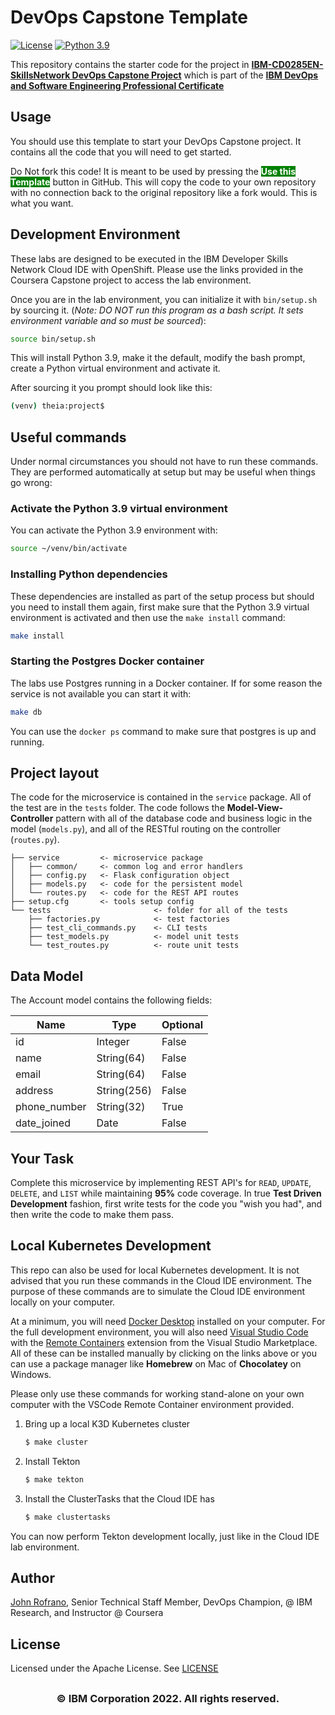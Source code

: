 # DevOps Capstone Template



[![License](https://img.shields.io/badge/License-Apache%202.0-blue.svg)](https://opensource.org/licenses/Apache-2.0)
[![Python 3.9](https://img.shields.io/badge/Python-3.9-green.svg)](https://shields.io/)

This repository contains the starter code for the project in [**IBM-CD0285EN-SkillsNetwork DevOps Capstone Project**](https://www.coursera.org/learn/devops-capstone-project?specialization=devops-and-software-engineering) which is part of the [**IBM DevOps and Software Engineering Professional Certificate**](https://www.coursera.org/professional-certificates/devops-and-software-engineering)

## Usage

You should use this template to start your DevOps Capstone project. It contains all the code that you will need to get started.

Do Not fork this code! It is meant to be used by pressing the  <span style=color:white;background:green>**Use this Template**</span> button in GitHub. This will copy the code to your own repository with no connection back to the original repository like a fork would. This is what you want.

## Development Environment

These labs are designed to be executed in the IBM Developer Skills Network Cloud IDE with OpenShift. Please use the links provided in the Coursera Capstone project to access the lab environment.

Once you are in the lab environment, you can initialize it with `bin/setup.sh` by sourcing it. (*Note: DO NOT run this program as a bash script. It sets environment variable and so must be sourced*):

```bash
source bin/setup.sh
```

This will install Python 3.9, make it the default, modify the bash prompt, create a Python virtual environment and activate it.

After sourcing it you prompt should look like this:

```bash
(venv) theia:project$
```

## Useful commands

Under normal circumstances you should not have to run these commands. They are performed automatically at setup but may be useful when things go wrong:

### Activate the Python 3.9 virtual environment

You can activate the Python 3.9 environment with:

```bash
source ~/venv/bin/activate
```

### Installing Python dependencies

These dependencies are installed as part of the setup process but should you need to install them again, first make sure that the Python 3.9 virtual environment is activated and then use the `make install` command:

```bash
make install
```

### Starting the Postgres Docker container

The labs use Postgres running in a Docker container. If for some reason the service is not available you can start it with:

```bash
make db
```

You can use the `docker ps` command to make sure that postgres is up and running.

## Project layout

The code for the microservice is contained in the `service` package. All of the test are in the `tests` folder. The code follows the **Model-View-Controller** pattern with all of the database code and business logic in the model (`models.py`), and all of the RESTful routing on the controller (`routes.py`).

```text
├── service         <- microservice package
│   ├── common/     <- common log and error handlers
│   ├── config.py   <- Flask configuration object
│   ├── models.py   <- code for the persistent model
│   └── routes.py   <- code for the REST API routes
├── setup.cfg       <- tools setup config
└── tests                       <- folder for all of the tests
    ├── factories.py            <- test factories
    ├── test_cli_commands.py    <- CLI tests
    ├── test_models.py          <- model unit tests
    └── test_routes.py          <- route unit tests
```

## Data Model

The Account model contains the following fields:

| Name | Type | Optional |
|------|------|----------|
| id | Integer| False |
| name | String(64) | False |
| email | String(64) | False |
| address | String(256) | False |
| phone_number | String(32) | True |
| date_joined | Date | False |

## Your Task

Complete this microservice by implementing REST API's for `READ`, `UPDATE`, `DELETE`, and `LIST` while maintaining **95%** code coverage. In true **Test Driven Development** fashion, first write tests for the code you "wish you had", and then write the code to make them pass.

## Local Kubernetes Development

This repo can also be used for local Kubernetes development. It is not advised that you run these commands in the Cloud IDE environment. The purpose of these commands are to simulate the Cloud IDE environment locally on your computer. 

At a minimum, you will need [Docker Desktop](https://www.docker.com/products/docker-desktop) installed on your computer. For the full development environment, you will also need [Visual Studio Code](https://code.visualstudio.com) with the [Remote Containers](https://marketplace.visualstudio.com/items?itemName=ms-vscode-remote.remote-containers) extension from the Visual Studio Marketplace. All of these can be installed manually by clicking on the links above or you can use a package manager like **Homebrew** on Mac of **Chocolatey** on Windows.

Please only use these commands for working stand-alone on your own computer with the VSCode Remote Container environment provided.

1. Bring up a local K3D Kubernetes cluster

    ```bash
    $ make cluster
    ```

2. Install Tekton

    ```bash
    $ make tekton
    ```

3. Install the ClusterTasks that the Cloud IDE has

    ```bash
    $ make clustertasks
    ```

You can now perform Tekton development locally, just like in the Cloud IDE lab environment.

## Author

[John Rofrano](https://www.coursera.org/instructor/johnrofrano), Senior Technical Staff Member, DevOps Champion, @ IBM Research, and Instructor @ Coursera

## License

Licensed under the Apache License. See [LICENSE](LICENSE)

## <h3 align="center"> © IBM Corporation 2022. All rights reserved. <h3/>
